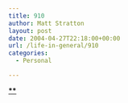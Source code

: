 ```yaml
---
title: 910
author: Matt Stratton
layout: post
date: 2004-04-27T22:18:00+00:00
url: /life-in-general/910
categories:
  - Personal

---
```

**[**][1]**

 [1]: http://www.livejournal.com/users/mmmmjournal